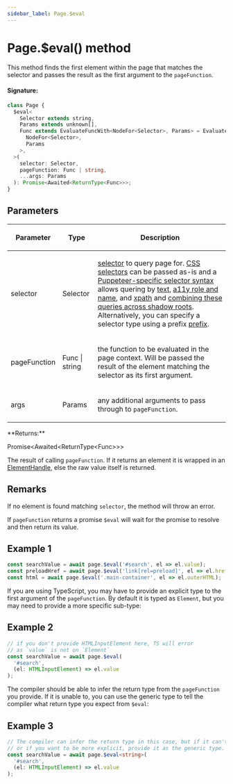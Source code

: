 ```yaml
---
sidebar_label: Page.$eval
---
```


# Page.$eval() method

This method finds the first element within the page that matches the selector and passes the result as the first argument to the `pageFunction`.

#### Signature:

```typescript
class Page {
  $eval<
    Selector extends string,
    Params extends unknown[],
    Func extends EvaluateFuncWith<NodeFor<Selector>, Params> = EvaluateFuncWith<
      NodeFor<Selector>,
      Params
    >,
  >(
    selector: Selector,
    pageFunction: Func | string,
    ...args: Params
  ): Promise<Awaited<ReturnType<Func>>>;
}
```

## Parameters

<table><thead><tr><th>

Parameter

</th><th>

Type

</th><th>

Description

</th></tr></thead>
<tbody><tr><td>

selector

</td><td>

Selector

</td><td>

[selector](https://pptr.dev/guides/page-interactions#selectors) to query page for. [CSS selectors](https://developer.mozilla.org/en-US/docs/Web/CSS/CSS_Selectors) can be passed as-is and a [Puppeteer-specific selector syntax](https://pptr.dev/guides/page-interactions#non-css-selectors) allows quering by [text](https://pptr.dev/guides/page-interactions#text-selectors--p-text), [a11y role and name](https://pptr.dev/guides/page-interactions#aria-selectors--p-aria), and [xpath](https://pptr.dev/guides/page-interactions#xpath-selectors--p-xpath) and [combining these queries across shadow roots](https://pptr.dev/guides/page-interactions#querying-elements-in-shadow-dom). Alternatively, you can specify a selector type using a prefix [prefix](https://pptr.dev/guides/page-interactions#prefixed-selector-syntax).

</td></tr>
<tr><td>

pageFunction

</td><td>

Func \| string

</td><td>

the function to be evaluated in the page context. Will be passed the result of the element matching the selector as its first argument.

</td></tr>
<tr><td>

args

</td><td>

Params

</td><td>

any additional arguments to pass through to `pageFunction`.

</td></tr>
</tbody></table>
**Returns:**

Promise&lt;Awaited&lt;ReturnType&lt;Func&gt;&gt;&gt;

The result of calling `pageFunction`. If it returns an element it is wrapped in an [ElementHandle](./puppeteer.elementhandle.md), else the raw value itself is returned.

## Remarks

If no element is found matching `selector`, the method will throw an error.

If `pageFunction` returns a promise `$eval` will wait for the promise to resolve and then return its value.

## Example 1

```ts
const searchValue = await page.$eval('#search', el => el.value);
const preloadHref = await page.$eval('link[rel=preload]', el => el.href);
const html = await page.$eval('.main-container', el => el.outerHTML);
```

If you are using TypeScript, you may have to provide an explicit type to the first argument of the `pageFunction`. By default it is typed as `Element`, but you may need to provide a more specific sub-type:

## Example 2

```ts
// if you don't provide HTMLInputElement here, TS will error
// as `value` is not on `Element`
const searchValue = await page.$eval(
  '#search',
  (el: HTMLInputElement) => el.value
);
```

The compiler should be able to infer the return type from the `pageFunction` you provide. If it is unable to, you can use the generic type to tell the compiler what return type you expect from `$eval`:

## Example 3

```ts
// The compiler can infer the return type in this case, but if it can't
// or if you want to be more explicit, provide it as the generic type.
const searchValue = await page.$eval<string>(
  '#search',
  (el: HTMLInputElement) => el.value
);
```
